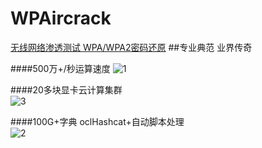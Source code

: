 # WPAircrack
[无线网络渗透测试 WPA/WPA2密码还原](http://item.taobao.com/item.htm?spm=2013.1.w4023-5851862152.4.4cV4MI&id=37813548390) ##专业典范 业界传奇   

####500万+/秒运算速度 
![1](http://img3.douban.com/view/photo/large/public/p2247525933.jpg)  

 

####20多块显卡云计算集群   
![3](http://img4.douban.com/view/photo/photo/public/p2247525936.jpg)    



####100G+字典 oclHashcat+自动脚本处理   
![2](http://img4.douban.com/view/photo/large/public/p2247525937.jpg)    

